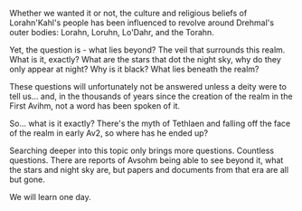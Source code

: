 Whether we wanted it or not, the culture and religious beliefs of Lorahn'Kahl's people has been influenced to revolve around Drehmal's outer bodies: Lorahn, Loruhn, Lo'Dahr, and the Torahn.

Yet, the question is - what lies beyond? The veil that surrounds this realm. What is it, exactly? What are the stars that dot the night sky, why do they only appear at night? Why is it black? What lies beneath the realm?

These questions will unfortunately not be answered unless a deity were to tell us... and, in the thousands of years since the creation of the realm in the First Avihm, not a word has been spoken of it.

So... what is it exactly? There's the myth of Tethlaen and falling off the face of the realm in early Av2, so where has he ended up?

Searching deeper into this topic only brings more questions. Countless questions. There are reports of Avsohm being able to see beyond it, what the stars and night sky are, but papers and documents from that era are all but gone.

We will learn one day.
